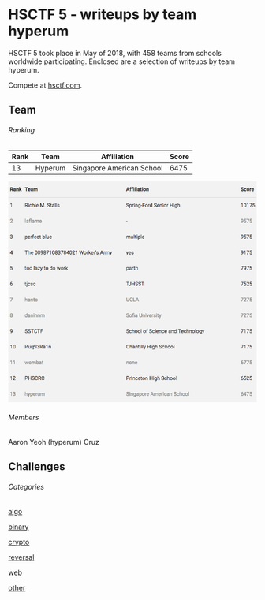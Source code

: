 # HSCTF 5 - writeups by team hyperum

HSCTF 5 took place in May of 2018, with 458 teams from schools worldwide participating. Enclosed are a selection of writeups by team hyperum.

Compete at [hsctf.com](hsctf.com).

## Team

###### Ranking

Rank | Team | Affiliation | Score
--- | --- | --- | ---
13 | Hyperum | Singapore American School | 6475

![Ranking](/res/hsctf-final-rankings.png)

###### Members

Aaron Yeoh (hyperum) Cruz

## Challenges

###### Categories

[algo](/algo)

[binary](/binary)

[crypto](/crypto)

[reversal](/reversal)

[web](/web)

[other](/other)
